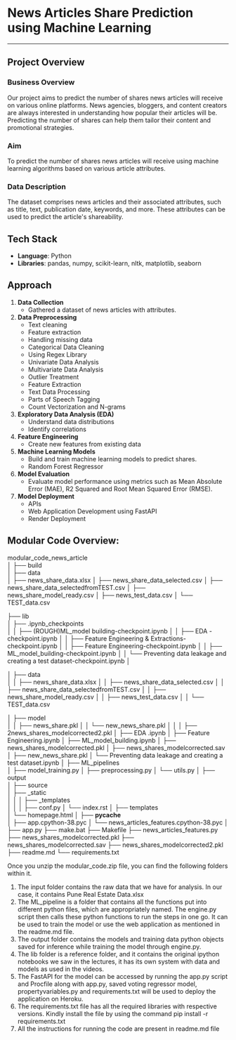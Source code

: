 # News Articles Share Prediction using Machine Learning

---


## Project Overview

### Business Overview

Our project aims to predict the number of shares news articles will receive on various online platforms. News agencies, bloggers, and content creators are always interested in understanding how popular their articles will be. Predicting the number of shares can help them tailor their content and promotional strategies.

### Aim

To predict the number of shares news articles will receive using machine learning algorithms based on various article attributes.

### Data Description

The dataset comprises news articles and their associated attributes, such as title, text, publication date, keywords, and more. These attributes can be used to predict the article's shareability.

## Tech Stack

- **Language**: Python
- **Libraries**: pandas, numpy, scikit-learn, nltk, matplotlib, seaborn

## Approach

1. **Data Collection**
   - Gathered a dataset of news articles with attributes.
2. **Data Preprocessing**
   - Text cleaning
   - Feature extraction
   - Handling missing data
   - Categorical Data Cleaning
   - Using Regex Library
   - Univariate Data Analysis
   - Multivariate Data Analysis
   - Outlier Treatment
   - Feature Extraction
   - Text Data Processing
   - Parts of Speech Tagging
   - Count Vectorization and N-grams
3. **Exploratory Data Analysis (EDA)**
   - Understand data distributions
   - Identify correlations
4. **Feature Engineering**
   - Create new features from existing data
5. **Machine Learning Models**
   - Build and train machine learning models to predict shares.
   - Random Forest Regressor
6. **Model Evaluation**
   - Evaluate model performance using metrics such as Mean Absolute Error (MAE), R2 Squared and Root Mean Squared Error (RMSE).
7. **Model Deployment**
   - APIs
   - Web Application Development using FastAPI
   - Render Deployment

## Modular Code Overview:

modular_code_news_article\
│
├── build\
│
├── data\
│   ├── news_share_data.xlsx
│   ├── news_share_data_selected.csv
│   ├── news_share_data_selectedfromTEST.csv
│   ├── news_share_model_ready.csv
│   ├── news_test_data.csv
│   └── TEST_data.csv


├── lib\
│   ├── .ipynb_checkpoints\
│   │   ├── (ROUGH)ML_model building-checkpoint.ipynb
│   │   ├── EDA -checkpoint.ipynb
│   │   ├── Feature Engineering & Extractions-checkpoint.ipynb
│   │   ├── Feature Engineering-checkpoint.ipynb
│   │   ├── ML_model_building-checkpoint.ipynb
│   │   └── Preventing data leakage and creating a test dataset-checkpoint.ipynb
│ 

│   ├── data\
│   │   ├── news_share_data.xlsx
│   │   ├── news_share_data_selected.csv
│   │   ├── news_share_data_selectedfromTEST.csv
│   │   ├── news_share_model_ready.csv
│   │   ├── news_test_data.csv
│   │   └── TEST_data.csv
   

│   ├── model\
│   │   ├── news_share.pkl
│   │   └── new_news_share.pkl
│   │
│   ├── 2news_shares_modelcorrected2.pkl
│   ├── EDA .ipynb
│   ├── Feature Engineering.ipynb
│   ├── ML_model_building.ipynb
│   ├── news_shares_modelcorrected.pkl
│   ├── news_shares_modelcorrected.sav
│   ├── new_news_share.pkl
│   └── Preventing data leakage and creating a test dataset.ipynb
│
├── ML_pipelines\
│   ├── model_training.py
│   ├── preprocessing.py
│   └── utils.py
│
├── output\
│
├── source\
│   ├── _static\
│   │
│   ├── _templates\
│   │
│   ├── conf.py
│   └── index.rst
│
├── templates\
│   └── homepage.html
│
├── __pycache__\
│   ├── app.cpython-38.pyc
│   └── news_articles_features.cpython-38.pyc
│
├── app.py
├── make.bat
├── Makefile
├── news_articles_features.py
├── news_shares_modelcorrected.pkl
├── news_shares_modelcorrected.sav
├── news_shares_modelcorrected2.pkl
├── readme.md
└── requirements.txt

Once you unzip the modular_code.zip file, you can find the following folders within it.



1. The input folder contains the raw data that we have for analysis. In our case, it
   contains Pune Real Estate Data.xlsx
2. The ML_pipeline is a folder that contains all the functions put into different python
   files, which are appropriately named. The engine.py script then calls these
   python functions to run the steps in one go. It can be used to train the model or
   use the web application as mentioned in the readme.md file.
3. The output folder contains the models and training data python objects saved for
   inference while training the model through engine.py.
4. The lib folder is a reference folder, and it contains the original ipython notebooks
   we saw in the lectures, it has its own system with data and models as used in the
   videos.
5. The FastAPI for the model can be accessed by running the app.py script and
   Procfile along with app.py, saved voting regressor model, propertyvariables.py
   and requirements.txt will be used to deploy the application on Heroku.
6. The requirements.txt file has all the required libraries with respective versions.
   Kindly install the file by using the command pip install -r requirements.txt
7. All the instructions for running the code are present in readme.md file
